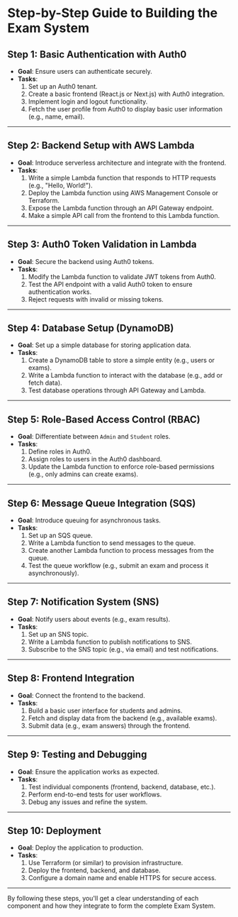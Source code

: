 
# Step-by-Step Guide to Building the Exam System

## **Step 1: Basic Authentication with Auth0**
- **Goal**: Ensure users can authenticate securely.
- **Tasks**:
  1. Set up an Auth0 tenant.
  2. Create a basic frontend (React.js or Next.js) with Auth0 integration.
  3. Implement login and logout functionality.
  4. Fetch the user profile from Auth0 to display basic user information (e.g., name, email).

---

## **Step 2: Backend Setup with AWS Lambda**
- **Goal**: Introduce serverless architecture and integrate with the frontend.
- **Tasks**:
  1. Write a simple Lambda function that responds to HTTP requests (e.g., "Hello, World!").
  2. Deploy the Lambda function using AWS Management Console or Terraform.
  3. Expose the Lambda function through an API Gateway endpoint.
  4. Make a simple API call from the frontend to this Lambda function.

---

## **Step 3: Auth0 Token Validation in Lambda**
- **Goal**: Secure the backend using Auth0 tokens.
- **Tasks**:
  1. Modify the Lambda function to validate JWT tokens from Auth0.
  2. Test the API endpoint with a valid Auth0 token to ensure authentication works.
  3. Reject requests with invalid or missing tokens.

---

## **Step 4: Database Setup (DynamoDB)**
- **Goal**: Set up a simple database for storing application data.
- **Tasks**:
  1. Create a DynamoDB table to store a simple entity (e.g., users or exams).
  2. Write a Lambda function to interact with the database (e.g., add or fetch data).
  3. Test database operations through API Gateway and Lambda.

---

## **Step 5: Role-Based Access Control (RBAC)**
- **Goal**: Differentiate between `Admin` and `Student` roles.
- **Tasks**:
  1. Define roles in Auth0.
  2. Assign roles to users in the Auth0 dashboard.
  3. Update the Lambda function to enforce role-based permissions (e.g., only admins can create exams).

---

## **Step 6: Message Queue Integration (SQS)**
- **Goal**: Introduce queuing for asynchronous tasks.
- **Tasks**:
  1. Set up an SQS queue.
  2. Write a Lambda function to send messages to the queue.
  3. Create another Lambda function to process messages from the queue.
  4. Test the queue workflow (e.g., submit an exam and process it asynchronously).

---

## **Step 7: Notification System (SNS)**
- **Goal**: Notify users about events (e.g., exam results).
- **Tasks**:
  1. Set up an SNS topic.
  2. Write a Lambda function to publish notifications to SNS.
  3. Subscribe to the SNS topic (e.g., via email) and test notifications.

---

## **Step 8: Frontend Integration**
- **Goal**: Connect the frontend to the backend.
- **Tasks**:
  1. Build a basic user interface for students and admins.
  2. Fetch and display data from the backend (e.g., available exams).
  3. Submit data (e.g., exam answers) through the frontend.

---

## **Step 9: Testing and Debugging**
- **Goal**: Ensure the application works as expected.
- **Tasks**:
  1. Test individual components (frontend, backend, database, etc.).
  2. Perform end-to-end tests for user workflows.
  3. Debug any issues and refine the system.

---

## **Step 10: Deployment**
- **Goal**: Deploy the application to production.
- **Tasks**:
  1. Use Terraform (or similar) to provision infrastructure.
  2. Deploy the frontend, backend, and database.
  3. Configure a domain name and enable HTTPS for secure access.

---

By following these steps, you'll get a clear understanding of each component and how they integrate to form the complete Exam System.
